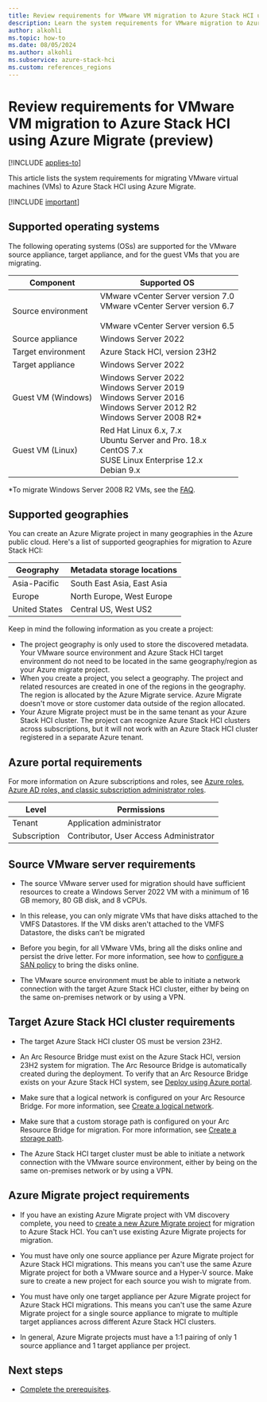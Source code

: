 ```yaml
---
title: Review requirements for VMware VM migration to Azure Stack HCI using Azure Migrate (preview) 
description: Learn the system requirements for VMware migration to Azure Stack HCI using Azure Migrate (preview).
author: alkohli
ms.topic: how-to
ms.date: 08/05/2024
ms.author: alkohli
ms.subservice: azure-stack-hci
ms.custom: references_regions
---
```


# Review requirements for VMware VM migration to Azure Stack HCI using Azure Migrate (preview)

[!INCLUDE [applies-to](../../includes/hci-applies-to-23h2.md)]

This article lists the system requirements for migrating VMware virtual machines (VMs) to Azure Stack HCI using Azure Migrate.

[!INCLUDE [important](../../includes/hci-preview.md)]

## Supported operating systems

The following operating systems (OSs) are supported for the VMware source appliance, target appliance, and for the guest VMs that you are migrating.


|Component  |Supported OS |
|---------|---------|
|Source environment     |VMware vCenter Server version 7.0 <br> VMware vCenter Server version 6.7</br><br>VMware vCenter Server version 6.5         |
|Source appliance     |Windows Server 2022          |
|Target environment     |Azure Stack HCI, version 23H2         |
|Target appliance     |Windows Server 2022         |
|Guest VM (Windows)    |Windows Server 2022<br>Windows Server 2019<br>Windows Server 2016<br>Windows Server 2012 R2<br>Windows Server 2008 R2*       |
|Guest VM (Linux)     | Red Hat Linux 6.x, 7.x<br>Ubuntu Server and Pro. 18.x<br>CentOS 7.x<br>SUSE Linux Enterprise 12.x<br>Debian 9.x        |

\*To migrate Windows Server 2008 R2 VMs, see the [FAQ](./migrate-faq.yml).

## Supported geographies

You can create an Azure Migrate project in many geographies in the Azure public cloud. Here's a list of supported geographies for migration to Azure Stack HCI:

|Geography|Metadata storage locations|
|-|-|
|Asia-Pacific|South East Asia, East Asia|
|Europe|North Europe, West Europe|
|United States|Central US, West US2|

Keep in mind the following information as you create a project:

- The project geography is only used to store the discovered metadata. Your VMware source environment and Azure Stack HCI target environment do not need to be located in the same geography/region as your Azure migrate project.
- When you create a project, you select a geography. The project and related resources are created in one of the regions in the geography. The region is allocated by the Azure Migrate service. Azure Migrate doesn't move or store customer data outside of the region allocated.
- Your Azure Migrate project must be in the same tenant as your Azure Stack HCI cluster. The project can recognize Azure Stack HCI clusters across subscriptions, but it will not work with an Azure Stack HCI cluster registered in a separate Azure tenant.

## Azure portal requirements

For more information on Azure subscriptions and roles, see [Azure roles, Azure AD roles, and classic subscription administrator roles](/azure/role-based-access-control/rbac-and-directory-admin-roles).

|Level|Permissions|
|-|-|
|Tenant|Application administrator|
|Subscription|Contributor, User Access Administrator|

## Source VMware server requirements

- The source VMware server used for migration should have sufficient resources to create a Windows Server 2022 VM with a minimum of 16 GB memory, 80 GB disk, and 8 vCPUs.

- In this release, you can only migrate VMs that have disks attached to the VMFS Datastores. If the VM disks aren't attached to the VMFS Datastore, the disks can’t be migrated

- Before you begin, for all VMware VMs, bring all the disks online and persist the drive letter. For more information, see how to [configure a SAN policy](/azure/migrate/prepare-for-migration#configure-san-policy) to bring the disks online.

- The VMware source environment must be able to initiate a network connection with the target Azure Stack HCI cluster, either by being on the same on-premises network or by using a VPN.

## Target Azure Stack HCI cluster requirements

- The target Azure Stack HCI cluster OS must be version 23H2.

- An Arc Resource Bridge must exist on the Azure Stack HCI, version 23H2 system for migration. The Arc Resource Bridge is automatically created during the deployment. To verify that an Arc Resource Bridge exists on your Azure Stack HCI system, see [Deploy using Azure portal](../deploy/deploy-via-portal.md).  

- Make sure that a logical network is configured on your Arc Resource Bridge. For more information, see [Create a logical network](../manage/create-logical-networks.md).

- Make sure that a custom storage path is configured on your Arc Resource Bridge for migration. For more information, see [Create a storage path](../manage/create-storage-path.md).

- The Azure Stack HCI target cluster must be able to initiate a network connection with the VMware source environment, either by being on the same on-premises network or by using a VPN.

## Azure Migrate project requirements

- If you have an existing Azure Migrate project with VM discovery complete, you need to [create a new Azure Migrate project](./migrate-vmware-prerequisites.md#create-an-azure-migrate-project) for migration to Azure Stack HCI. You can't use existing Azure Migrate projects for migration.

- You must have only one source appliance per Azure Migrate project for Azure Stack HCI migrations. This means you can't use the same Azure Migrate project for both a VMware source and a Hyper-V source. Make sure to create a new project for each source you wish to migrate from.

- You must have only one target appliance per Azure Migrate project for Azure Stack HCI migrations. This means you can't use the same Azure Migrate project for a single source appliance to migrate to multiple target appliances across different Azure Stack HCI clusters.

- In general, Azure Migrate projects must have a 1:1 pairing of only 1 source appliance and 1 target appliance per project.

## Next steps

- [Complete the prerequisites](migrate-vmware-prerequisites.md).
